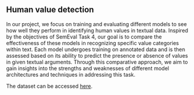 ## Human value detection
In our project, we focus on training and evaluating different models to see how well they perform in identifying human values in textual data. Inspired by the objectives of SemEval Task 4, our goal is to compare the effectiveness of these models in recognizing specific value categories within text. Each model undergoes training on annotated data and is then assessed based on its ability to predict the presence or absence of values in given textual arguments. Through this comparative approach, we aim to gain insights into the strengths and weaknesses of different model architectures and techniques in addressing this task.

The dataset can be accessed [here](https://zenodo.org/records/10564870).

